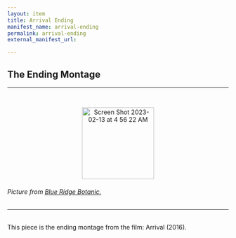 ```yaml
---
layout: item
title: Arrival Ending
manifest_name: arrival-ending
permalink: arrival-ending
external_manifest_url: 

---
```

<!-- Add an essay or interpretive material below this line,
using HTML or markdown.  Do not modify this file above this line -->
<h2> The Ending Montage </h2>
<hr>
<br>
<p style="text-align:center;"><img width="164" alt="Screen Shot 2023-02-13 at 4 56 22 AM" src="https://user-images.githubusercontent.com/122332459/218439917-496b31c8-ffd7-413b-b6a7-d762c2f4fadc.png"></p>
<h6> Picture from <a href="https://www.blueridgebotanic.com/blog/florilegium">Blue Ridge Botanic.</a></h6>
<hr>
<br>
This piece is the ending montage from the film: Arrival (2016).
